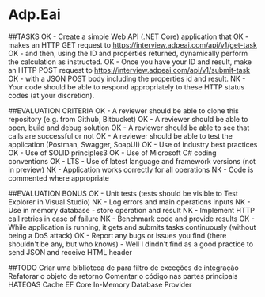 # Adp.Eai

##TASKS
OK - Create a simple Web API (.NET Core) application that 
OK - makes an HTTP GET request to https://interview.adpeai.com/api/v1/get-task
OK - and then, using the ID and properties returned, dynamically perform the calculation as instructed.
OK - Once you have your ID and result, make an HTTP POST request to https://interview.adpeai.com/api/v1/submit-task
OK - with a JSON POST body including the properties id and result.
NK - Your code should be able to respond appropriately to these HTTP status codes (at your discretion).

##EVALUATION CRITERIA
OK - A reviewer should be able to clone this repository (e.g. from Github, Bitbucket)
OK - A reviewer should be able to open, build and debug solution
OK - A reviewer should be able to see that calls are successful or not
OK - A reviewer should be able to test the application (Postman, Swagger, SoapUI)
OK - Use of industry best practices
OK - Use of SOLID principles3
OK - Use of Microsoft C# coding conventions
OK - LTS - Use of latest language and framework versions (not in preview)
NK - Application works correctly for all operations
NK - Code is commented where appropriate

##EVALUATION BONUS
OK - Unit tests (tests should be visible to Test Explorer in Visual Studio)
NK - Log errors and main operations inputs
NK - Use in memory database - store operation and result
NK - Implement HTTP call retries in case of failure
NK - Benchmark code and provide results
OK - While application is running, it gets and submits tasks continuously (without being a DoS attack)
OK - Report any bugs or issues you find (there shouldn't be any, but who knows) - Well I dindn't find as a good practice to send JSON and receive HTML header

##TODO
Criar uma biblioteca de para filtro de exceções de integração
Refatorar o objeto de retorno
Comentar o código nas partes principais
HATEOAS
Cache
EF Core In-Memory Database Provider